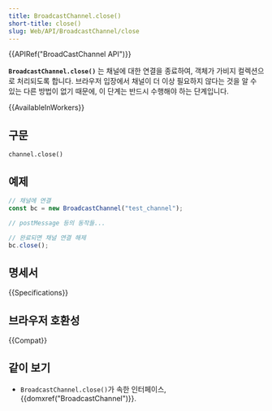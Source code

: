 ```yaml
---
title: BroadcastChannel.close()
short-title: close()
slug: Web/API/BroadcastChannel/close
---
```


{{APIRef("BroadCastChannel API")}}

**`BroadcastChannel.close()`** 는 채널에 대한 연결을 종료하여, 객체가 가비지 컬렉션으로 처리되도록 합니다. 브라우저 입장에서 채널이 더 이상 필요하지 않다는 것을 알 수 있는 다른 방법이 없기 때문에, 이 단계는 반드시 수행해야 하는 단계입니다.

{{AvailableInWorkers}}

## 구문

```js-nolint
channel.close()
```

## 예제

```js
// 채널에 연결
const bc = new BroadcastChannel("test_channel");

// postMessage 등의 동작들...

// 완료되면 채널 연결 해제
bc.close();
```

## 명세서

{{Specifications}}

## 브라우저 호환성

{{Compat}}

## 같이 보기

- `BroadcastChannel.close()`가 속한 인터페이스, {{domxref("BroadcastChannel")}}.
